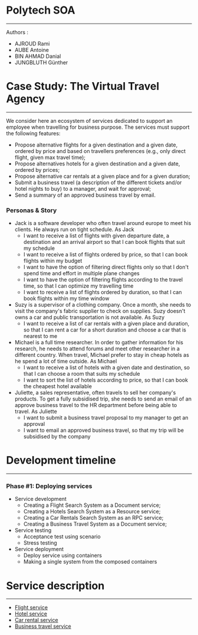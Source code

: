 # Polytech SOA
- - - -
Authors : 
  - AJROUD Rami
  - AUBE Antoine
  - BIN AHMAD Danial
  - JUNGBLUTH Günther

# Case Study: The Virtual Travel Agency
- - - -
We consider here an ecosystem of services dedicated to support an employee when travelling for business purpose. The services must support the following features:
- Propose alternative flights for a given destination and a given date, ordered by price and based on travellers preferences (e.g., only direct flight, given max travel time);
- Propose alternatives hotels for a given destination and a given date, ordered by prices;
- Propose alternative car rentals at a given place and for a given duration;
- Submit a business travel (a description of the different tickets and/or hotel nights to buy) to a manager, and wait for approval;
- Send a summary of an approved business travel by email.

### Personas & Story
* Jack is a software developer who often travel around europe to meet his clients. He always run on tight schedule. As Jack 
    * I want to receive a list of flights with given departure date, a destination and an arrival airport so that I can book flights that suit my schedule
    * I want to receive a list of flights ordered by price, so that I can book flights within my budget
    * I want to have the option of filtering direct flights only so that I don't spend time and effort in multiple plane changes
    * I want to have the option of filtering flights according to the travel time, so that I can optimize my travelling time 
    * I want to receive a list of flights ordered by duration, so that I can book flights within my time window
* Suzy is a supervisor of a clothing company. Once a month, she needs to visit the company's fabric supplier to check on supplies. Suzy doesn't owns a car and public transportation is not available. As Suzy
    * I want to receive a list of car rentals with a given place and duration, so that I can rent a car for a short duration and choose a car that is nearest to me 
* Michael is a full time researcher. In order to gather information for his research, he needs to attend forums and meet other researcher in a different country. When travel, Michael prefer to stay in cheap hotels as he spend a lot of time outside. As Michael
    * I want to receive a list of hotels with a given date and destination, so that I can choose a room that suits my schedule
    * I want to sort the list of hotels according to price, so that I can book the cheapest hotel available
* Juliette, a sales representative, often travels to sell her company's products. To get a fully subsidised trip, she needs to send an email of an approve business travel to the HR department before being able to travel. As Juliette
    * I want to submit a business travel proposal to my manager to get an approval
    * I want to email an approved business travel, so that my trip will be subsidised by the company


# Development timeline
- - - -
### Phase #1: Deploying services
* Service development
  - Creating a Flight Search System as a Document service;
  - Creating a Hotels Search System as a Resource service;
  - Creating a Car Rentals Search System as an RPC service;
  - Creating a Business Travel System as a Document service;
* Service testing
    - Acceptance test using scenario
    - Stress testing
* Service deployment
    - Deploy service using containers
    - Making a single system from the composed containers
    
# Service description
- - - - 
* [Flight service](https://github.com/scipio3000/polytech-soa/tree/master/services/flights)
* [Hotel service](https://github.com/scipio3000/polytech-soa/tree/master/services/hotels)
* [Car rental service](https://github.com/scipio3000/polytech-soa/tree/master/services/cars)
* [Business travel service](https://github.com/scipio3000/polytech-soa/tree/master/services/business-travels)
